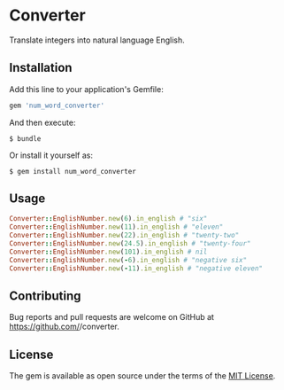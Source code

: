 # Converter

Translate integers into natural language English.

## Installation

Add this line to your application's Gemfile:

```ruby
gem 'num_word_converter'
```

And then execute:

    $ bundle

Or install it yourself as:

    $ gem install num_word_converter

## Usage

``` ruby
Converter::EnglishNumber.new(6).in_english # "six"
Converter::EnglishNumber.new(11).in_english # "eleven"
Converter::EnglishNumber.new(22).in_english # "twenty-two"
Converter::EnglishNumber.new(24.5).in_english # "twenty-four"
Converter::EnglishNumber.new(101).in_english # nil
Converter::EnglishNumber.new(-6).in_english # "negative six"
Converter::EnglishNumber.new(-11).in_english # "negative eleven"
```

## Contributing

Bug reports and pull requests are welcome on GitHub at https://github.com/<github username>/converter.


## License

The gem is available as open source under the terms of the [MIT License](http://opensource.org/licenses/MIT).
